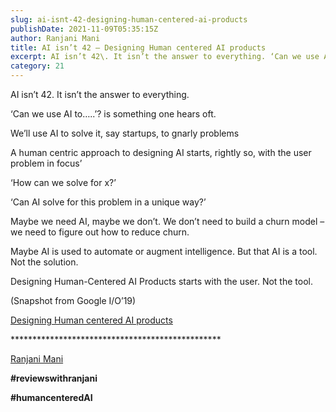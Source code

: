 ```yaml
---
slug: ai-isnt-42-designing-human-centered-ai-products
publishDate: 2021-11-09T05:35:15Z
author: Ranjani Mani
title: AI isn’t 42 – Designing Human centered AI products 
excerpt: AI isn’t 42\. It isn’t the answer to everything. ‘Can we use AI to ... 
category: 21
---
```


AI isn’t 42\. It isn’t the answer to everything.

‘Can we use AI to…..’? is something one hears oft.

We’ll use AI to solve it, say startups, to gnarly problems

A human centric approach to designing AI starts, rightly so, with the user problem in focus’

‘How can we solve for x?’

‘Can AI solve for this problem in a unique way?’

Maybe we need AI, maybe we don’t. We don’t need to build a churn model – we need to figure out how to reduce churn.

Maybe AI is used to automate or augment intelligence. But that AI is a tool. Not the solution.

Designing Human-Centered AI Products starts with the user. Not the tool.

(Snapshot from Google I/O’19)

[Designing Human centered AI products](https://www.youtube.com/watch?v=rf83vRxLWFQ) 

\*\*\*\*\*\*\*\*\*\*\*\*\*\*\*\*\*\*\*\*\*\*\*\*\*\*\*\*\*\*\*\*\*\*\*\*\*\*\*\*\*\*\*\*\*\*\*\*

[Ranjani Mani](https://www.linkedin.com/feed/#)

**#reviewswithranjani**

**#humancenteredAI**